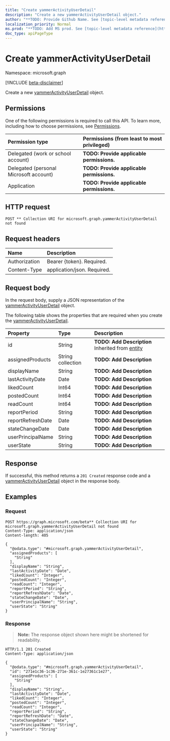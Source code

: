 ```yaml
---
title: "Create yammerActivityUserDetail"
description: "Create a new yammerActivityUserDetail object."
author: "**TODO: Provide Github Name. See [topic-level metadata reference](https://msgo.azurewebsites.net/add/document/guidelines/metadata.html#topic-level-metadata)**"
localization_priority: Normal
ms.prod: "**TODO: Add MS prod. See [topic-level metadata reference](https://msgo.azurewebsites.net/add/document/guidelines/metadata.html#topic-level-metadata)**"
doc_type: apiPageType
---
```


# Create yammerActivityUserDetail
Namespace: microsoft.graph

[!INCLUDE [beta-disclaimer](../../includes/beta-disclaimer.md)]

Create a new [yammerActivityUserDetail](../resources/yammeractivityuserdetail.md) object.

## Permissions
One of the following permissions is required to call this API. To learn more, including how to choose permissions, see [Permissions](/graph/permissions-reference).

|Permission type|Permissions (from least to most privileged)|
|:---|:---|
|Delegated (work or school account)|**TODO: Provide applicable permissions.**|
|Delegated (personal Microsoft account)|**TODO: Provide applicable permissions.**|
|Application|**TODO: Provide applicable permissions.**|

## HTTP request

<!-- {
  "blockType": "ignored"
}
-->
``` http
POST ** Collection URI for microsoft.graph.yammerActivityUserDetail not found
```

## Request headers
|Name|Description|
|:---|:---|
|Authorization|Bearer {token}. Required.|
|Content-Type|application/json. Required.|

## Request body
In the request body, supply a JSON representation of the [yammerActivityUserDetail](../resources/yammeractivityuserdetail.md) object.

The following table shows the properties that are required when you create the [yammerActivityUserDetail](../resources/yammeractivityuserdetail.md).

|Property|Type|Description|
|:---|:---|:---|
|id|String|**TODO: Add Description** Inherited from [entity](../resources/entity.md)|
|assignedProducts|String collection|**TODO: Add Description**|
|displayName|String|**TODO: Add Description**|
|lastActivityDate|Date|**TODO: Add Description**|
|likedCount|Int64|**TODO: Add Description**|
|postedCount|Int64|**TODO: Add Description**|
|readCount|Int64|**TODO: Add Description**|
|reportPeriod|String|**TODO: Add Description**|
|reportRefreshDate|Date|**TODO: Add Description**|
|stateChangeDate|Date|**TODO: Add Description**|
|userPrincipalName|String|**TODO: Add Description**|
|userState|String|**TODO: Add Description**|



## Response

If successful, this method returns a `201 Created` response code and a [yammerActivityUserDetail](../resources/yammeractivityuserdetail.md) object in the response body.

## Examples

### Request
<!-- {
  "blockType": "request",
  "name": "create_yammeractivityuserdetail_from_"
}
-->
``` http
POST https://graph.microsoft.com/beta** Collection URI for microsoft.graph.yammerActivityUserDetail not found
Content-Type: application/json
Content-length: 405

{
  "@odata.type": "#microsoft.graph.yammerActivityUserDetail",
  "assignedProducts": [
    "String"
  ],
  "displayName": "String",
  "lastActivityDate": "Date",
  "likedCount": "Integer",
  "postedCount": "Integer",
  "readCount": "Integer",
  "reportPeriod": "String",
  "reportRefreshDate": "Date",
  "stateChangeDate": "Date",
  "userPrincipalName": "String",
  "userState": "String"
}
```


### Response
>**Note:** The response object shown here might be shortened for readability.
<!-- {
  "blockType": "response",
  "truncated": true,
  "@odata.type": "microsoft.graph.yammerActivityUserDetail"
}
-->
``` http
HTTP/1.1 201 Created
Content-Type: application/json

{
  "@odata.type": "#microsoft.graph.yammerActivityUserDetail",
  "id": "271e1c36-1c36-271e-361c-1e27361c1e27",
  "assignedProducts": [
    "String"
  ],
  "displayName": "String",
  "lastActivityDate": "Date",
  "likedCount": "Integer",
  "postedCount": "Integer",
  "readCount": "Integer",
  "reportPeriod": "String",
  "reportRefreshDate": "Date",
  "stateChangeDate": "Date",
  "userPrincipalName": "String",
  "userState": "String"
}
```

